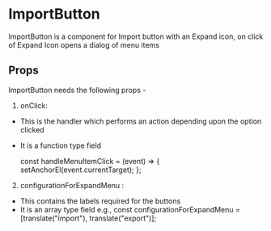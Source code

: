 # ImportButton

ImportButton is a component for Import button with an Expand icon, on click of Expand Icon opens a dialog of menu items

## Props

ImportButton needs the following props -

1. onClick:

- This is the handler which performs an action depending upon the option clicked
- It is a function type field

  const handleMenuItemClick = (event) => {
  setAnchorEl(event.currentTarget);
  };

2. configurationForExpandMenu :

- This contains the labels required for the buttons
- It is an array type field
  e.g.,
  const configurationForExpandMenu = [translate("import"), translate("export")];
